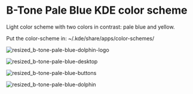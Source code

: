 # B-Tone Pale Blue KDE color scheme
Light color scheme with two colors in contrast: pale blue and yellow.

Put the color-scheme in: ~/.kde/share/apps/color-schemes/

![resized_b-tone-pale-blue-dolphin-logo](https://user-images.githubusercontent.com/38332358/38720444-92dc4e96-3ef6-11e8-8035-099df85940ee.png)

![resized_b-tone-pale-blue-desktop](https://user-images.githubusercontent.com/38332358/38720449-9861ec18-3ef6-11e8-907e-fb0443415be8.png)

![resized_b-tone-pale-blue-buttons](https://user-images.githubusercontent.com/38332358/38720456-9d496da0-3ef6-11e8-8692-9dd39fde8066.png)

![resized_b-tone-pale-blue-dolphin](https://user-images.githubusercontent.com/38332358/38720465-a137720e-3ef6-11e8-89fe-a7c919b1abd8.png)
